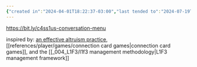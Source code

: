 ```yaml
---
{"created in":"2024-04-01T18:22:37-03:00","last tended to":"2024-07-19T22:48:12-03:00","tags":["🌿","experiment","host"],"dg-publish":true,"permalink":"/experiments/c4ss1us-conversation-menu/","dgPassFrontmatter":true,"created":"2024-04-01T18:22:37.994-03:00","updated":"2024-09-02T15:04:56.973-03:00"}
---
```


https://bit.ly/c4ss1us-conversation-menu

inspired by: [an effective altruism practice](https://docs.google.com/document/d/1uZ_OaIM9ABvALtTfNSCSx6vP1bK39iOP7Vko1i3X4Ro/edit), [[references/player/games/connection card games\|connection card games]], and the [[_004_L1F3/l1f3 management methodology\|L1F3 management framework]]